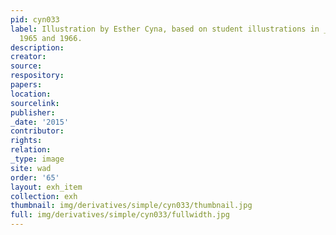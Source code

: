 ```yaml
---
pid: cyn033
label: Illustration by Esther Cyna, based on student illustrations in _Wadleigh Way_,
  1965 and 1966.
description:
creator:
source:
respository:
papers:
location:
sourcelink:
publisher:
_date: '2015'
contributor:
rights:
relation:
_type: image
site: wad
order: '65'
layout: exh_item
collection: exh
thumbnail: img/derivatives/simple/cyn033/thumbnail.jpg
full: img/derivatives/simple/cyn033/fullwidth.jpg
---
```


